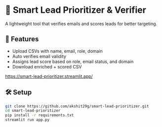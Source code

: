 # 🧠 Smart Lead Prioritizer & Verifier

A lightweight tool that verifies emails and scores leads for better targeting.

## 🚀 Features
- Upload CSVs with name, email, role, domain
- Auto verifies email validity
- Assigns lead score based on role, email status, and domain
- Download enriched + scored CSV

https://smart-lead-prioritizer.streamlit.app/

## 🛠️ Setup

```bash
git clone https://github.com/akshit29g/smart-lead-prioritizer.git
cd smart-lead-prioritizer
pip install -r requirements.txt
streamlit run app.py


